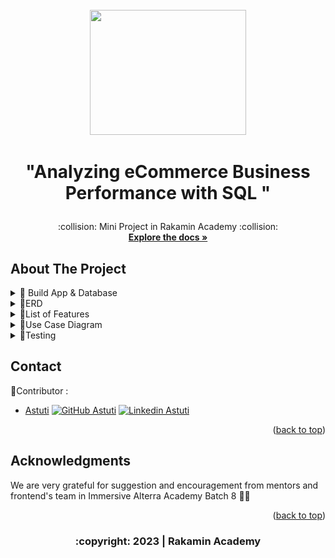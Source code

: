 <div id="top"></div>

<!-- PROJECT LOGO -->
<br />
<div align="center">
  <img src="https://media.giphy.com/media/j58UsgSpavSfr0dlFB/giphy.gif" width="250" height="200"/>
 </div>

 

  <h1 align="center">
<p align="center"> "Analyzing eCommerce Business Performance with SQL "
 </h1>
  <p align="center">
   :collision: Mini Project in Rakamin Academy :collision:
    <br />
    <a href="https://github.com/Data-Portofolio/Analyzing-eCommerce-Business-Performance-with-SQL"><strong>Explore the docs »</strong></a>
    <br />
  </div>




<!-- ABOUT THE PROJECT -->
## About The Project




<div>
      <details>
<summary>🧰 Build App & Database</summary>





  
  
</details>
            
</details>

<details>
<summary>🎨ERD</summary>
 <div align="center">
 <img src="https://github.com/Data-Portofolio/Analyzing-eCommerce-Business-Performance-with-SQL/blob/main/figure/ERD.png" />
 <div>
</details>

</details>
  <details>
<summary>🏡List of Features</summary>
  
 <div align="center">
  
|  User | Action |
| --- | --- |
| Customer| Manage customer's profile include upload or update profile picture|
|         | Reset password if forgot |
 | | Find the Kosts in a city, district, or house by Map Visualization|
  | | Obtain list of the Kosts based on the lowest's or highest price|
 | | Comprehensive information about available room include the amenities, rules, and location on the Map|
  | | Chat with consultant about dealing room price or just asking some questions|
  | | Available various choices of payment methods |
   | | Discover list of customer's booking history|
  | | Review and rate about customer's experience after renting |
   | | Reminder invoice of payment via email  |
  |Admin |Manage the management's profile include upload or update profile picture|
 | | Manage the Kost's data and transaction's data|
 | | Interaction with customer about dealing price or just reply message|
   |Supervisor | Manage The Kost's Data and upload some photos to figure the Kost|
 | | Interaction with customer about dealing price or just reply message|
   | | Read history of transaction based on the Kost|
   | | Generate payment report each month|
  |Consultant | Obtain list of the registered Kost |
  | | Interaction with customer about dealing price or just reply message|
  | | Find list of nearby facilities include the distance from the Kost|
  | | Generate a offering letter to customer and can be exported|
 | | Access history of sales activities|
 
  
</details>
<details>
 <summary>🏃Use Case Diagram</summary>
    <div align="center">
 <img src="https://github.com/Alta-Immersive-Capstone-Project/BackEnd/blob/main/images/usecase2%20(1).png" />
 <div>
</details>
<details>
<summary>💎Testing</summary>
  
 <div align="center">
 <img src="https://github.com/Alta-Immersive-Capstone-Project/BackEnd/blob/main/images/photo1654481120.jpeg" />
 <div>
</details>


<!-- CONTACT -->
## Contact

<!-- :heart: -->
<!-- CONTRIBUTOR -->
:star2:Contributor :

* [Astuti](https://github.com/astutir)
[![GitHub Astuti](https://img.shields.io/github/followers/astutir?label=follow&style=social)](https://github.com/Data-Portofolio/Analyzing-eCommerce-Business-Performance-with-SQL/tree/main)
[![Linkedin Astuti](https://img.shields.io/linkedin/followers/astutir?label=follow&style=social)](https://www.linkedin.com/in/a-rahmawati-6694b8260/)

<p align="right">(<a href="#top">back to top</a>)</p>

<!-- ACKNOWLEDGMENTS -->
## Acknowledgments

We are very grateful for suggestion and encouragement from mentors and frontend's team in Immersive Alterra Academy Batch 8 :pray::pray:



<p align="right">(<a href="#top">back to top</a>)</p>
<h3>
<p align="center">:copyright: 2023 | Rakamin Academy </p>
</h3>
<!-- end -->

